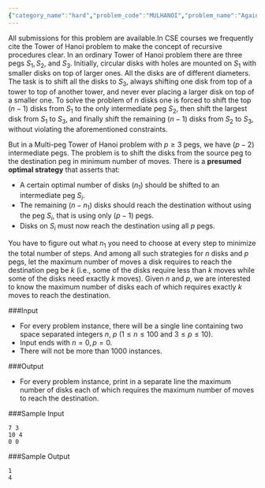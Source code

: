 ```yaml
---
{"category_name":"hard","problem_code":"MULHANOI","problem_name":"Again Multi-Peg Tower of Hanoi","languages_supported":{"0":"C","1":"CPP14","2":"JAVA","3":"PYTH","4":"PYTH 3.6","5":"PYPY","6":"CS2","7":"PAS fpc","8":"PAS gpc","9":"RUBY","10":"PHP","11":"GO","12":"NODEJS","13":"HASK","14":"rust","15":"SCALA","16":"swift","17":"D","18":"PERL","19":"FORT","20":"WSPC","21":"ADA","22":"CAML","23":"ICK","24":"BF","25":"ASM","26":"CLPS","27":"PRLG","28":"ICON","29":"SCM qobi","30":"PIKE","31":"ST","32":"NICE","33":"LUA","34":"BASH","35":"NEM","36":"LISP sbcl","37":"LISP clisp","38":"SCM guile","39":"JS","40":"ERL","41":"TCL","42":"kotlin","43":"PERL6","44":"TEXT","45":"SCM chicken","46":"PYP3","47":"CLOJ","48":"COB","49":"FS"},"max_timelimit":1,"source_sizelimit":50000,"problem_author":"admin3","problem_tester":null,"date_added":"19-12-2018","tags":{"0":"admin3"},"time":{"view_start_date":1545503400,"submit_start_date":1545503400,"visible_start_date":1545503400,"end_date":1735669800},"is_direct_submittable":false,"layout":"problem"}
---
```

<span class="solution-visible-txt">All submissions for this problem are available.</span>In CSE courses we frequently cite the Tower of Hanoi problem to make the concept of recursive procedures clear. In an ordinary Tower of Hanoi problem there are three pegs $S_1, S_2$, and $S_3$. Initially, circular disks with holes are mounted on $S_1$ with smaller disks on top of larger ones. All the disks are of different diameters. The task is to shift all the disks to $S_3$, always shifting one disk from top of a tower to top of another tower, and never ever placing a larger disk on top of a smaller one. To solve the problem of $n$ disks one is forced to shift the top ($n-1$) disks from $S_1$ to the only intermediate peg $S_2$, then shift the largest disk from $S_1$ to $S_3$, and finally shift the remaining ($n-1$) disks from $S_2$ to $S_3$, without violating the aforementioned constraints.
 
But in a Multi-peg Tower of Hanoi problem with $p \ge 3$ pegs, we have ($p-2$) intermediate pegs. The problem is to shift the disks from the source peg to the destination peg in minimum number of moves. There is a **presumed optimal strategy** that asserts that:
- A certain optimal number of disks ($n_1$) should be shifted to an intermediate peg $S_i$.
- The remaining ($n-n_1$) disks should reach the destination without using the peg $S_i$, that is using only ($p-1$) pegs. 
- Disks on $S_i$ must now reach the destination using all  $p$ pegs. 

You have to figure out what $n_1$ you need to choose at every step to minimize the total number of steps. And among all such strategies for $n$ disks and $p$ pegs, let the maximum number of moves a disk requires to reach the destination peg be $k$ (i.e., some of the disks require less than $k$ moves while some of the disks need exactly $k$ moves). Given $n$ and $p$, we are interested to know the maximum number of disks each of which requires exactly $k$ moves to reach the destination.

###Input
- For every problem instance, there will be a single line containing two space separated integers $n$, $p$ ($1 \leq n \leq 100$ and $3 \leq p \leq 10$).
- Input ends with $n = 0, p=0$. 
- There will not be more than 1000 instances.

###Output
- For every problem instance, print in a separate line the maximum number of disks each of which requires the maximum number of moves to reach the destination. 

###Sample Input
```
7 3
10 4
0 0 
```

###Sample Output
```
1
4
```